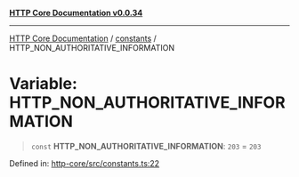 [**HTTP Core Documentation v0.0.34**](../../README.md)

***

[HTTP Core Documentation](../../modules.md) / [constants](../README.md) / HTTP\_NON\_AUTHORITATIVE\_INFORMATION

# Variable: HTTP\_NON\_AUTHORITATIVE\_INFORMATION

> `const` **HTTP\_NON\_AUTHORITATIVE\_INFORMATION**: `203` = `203`

Defined in: [http-core/src/constants.ts:22](https://github.com/stonemjs/http-core/blob/fb38b6d1cb0bd2bb4e252ff611571ec3c006aa1e/src/constants.ts#L22)
